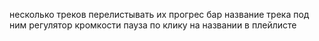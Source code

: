 несколько треков
перелистывать их
прогрес бар
название трека под ним
регулятор кромкости
пауза по клику на названии в плейлисте